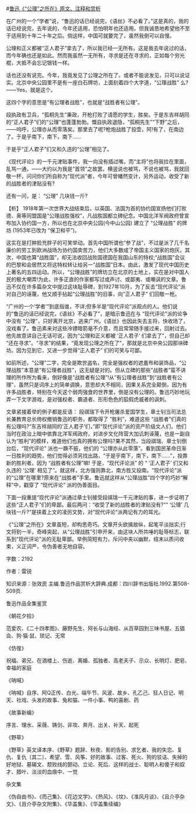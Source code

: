 #[鲁迅《“公理”之所在》原文、注释和赏析](https://www.vrrw.net/wx/9578.html)

在广州的一个“学者”说，“鲁迅的话已经说完，《语丝》不必看了。”这是真的，我的话已经说完，去年说的，今年还适用，恐怕明年也还适用。但我诚恳地希望他不至于适用到十年二十年之后。倘这样，中国可就要完了，虽然我倒可以自慢。

公理和正义都被“正人君子”拿去了，所以我已经一无所有。这是我去年说过的话，而今年确也还是如此。然而我虽然一无所有，寻求是还在寻求的，正如每个穷光棍，大抵不会忘记银钱一样。

话也还没有说完。今年，我竟发见了公理之所在了。或者不能说发见，只可以说证实。北京中央公园里不是有一座白石牌坊，上面刻着四个大字道，“公理战胜” 么? ——Yes，就是这个。

这四个字的意思是“有公理者战胜”，也就是“战胜者有公理”。

段执政有卫兵，“孤桐先生”秉政，开枪打败了请愿的学生，胜矣。于是东吉祥胡同的“正人君子”们的“公理”也蓬蓬勃勃。慨自执政退隐，“孤桐先生”“下野”之后，——呜呼，公理亦从而零落矣。那里去了呢?枪炮战胜了投壶，阿!有了，在南边了。于是乎南下，南下，南下……

于是乎“正人君子”们又和久违的“公理”相见了。

《现代评论》的一千元津贴事件，我一向没有插过嘴，而“主将”也将我拉在里面，乱骂一通，——大约以为我是“首领”之故罢。横竖说也被骂，不说也被骂，我就回敬一杯，问问你们所自称为“现代派”者，今年可曾幡然变计，另外运动，收受了新的战胜者的津贴没有?

还有一问，是： “公理” 几块钱一斤?



【析】 1918年第一次世界大战结束后，以英国、法国为首的协约国宣扬他们打败德、奥等同盟国是“公理战胜强权”，凡战胜国都立碑纪念。中国北洋军阀政府曾宣布加入协约国一方，所以也在北京中央公园(今中山公园) 建立了 “公理战胜” 的牌坊 (1953年已改为 “保卫和平”)。

这实在是打肿脸充胖子的可笑举动。首先中国所谓也“参了战”，不过是派了几千名廉价的劳工到欧洲战场为协约国卖苦力，他们大多数成了帝国主义国家的炮灰。其次，中国也算“战胜国”，却无法收回战败国德国在我国山东的特权;“战胜国”会议的巴黎和会居然又将这特权转让给另一“战胜国”日本。由此，激发了现代中国历史上著名的五四运动。所以，“公理战胜”的牌坊立在北京的土地上，实在是对中国人民的极大嘲弄!为此，许多正直的作家都写过或声讨、或鄙夷、或嘲讽的文章。鲁迅不仅在许多篇杂文中提过这块耻辱碑，到1927年10月，为了反击“现代评论”派对自己的诬蔑，他又顺手拈起“公理战胜”的旧事，向“正人君子” 们回敬一枪。

“广州的一个‘学者’”到底指谁，不详;但多半是“现代评论”派观点的人。他们说的“鲁迅的话已经说完，《语丝》不必看了”，是暗示鲁迅在与 “现代评论”派的论争中没有 “公理”，只好离开北京，逃来广州。《语丝》也因此失去主将，快收场了，没戏看了。鲁迅素来对这些冷镖暗箭毫不介意，而且常常随手接过来，回射过去。他先故意讲自己无话可说，因为“公理和正义都被 ‘正人君子’ 们拿去了”，但自己却 “还在寻求”。“寻求”的结果，“竟发现公理之所在了”，那就是北京中央公园那块碑坊。因为见到它，又进一步觉得“正人君子” 们的可笑与可鄙。

如前所述，“公理”二字，完全是欺世盗名，完全是强权者的遮羞布和装饰品，“公理战胜”本意是“有公理者战胜”，这无疑是对的。但从立碑的那些“战胜者”蛮不讲理的所作所为看来，倒好像是“战胜者有公理”!从“有公理者战胜”到“战胜者有公理”，虽然只是词序上的简单调换，意思却大不相同，因果关系完全颠倒，因为有许多战胜者，特别在今天这个弱肉强食的世界里，倒是没有公理的。鲁迅巧妙地玩弄一下文字游戏，是对强权者、霸道者、形形色色的狐假虎威者的讽刺。

文章紧接着举的例子都是反语： 段祺瑞下令开枪屠杀爱国学生，章士钊当司法总长兼教育总长倚权撤销鲁迅的职务，都取得了 “胜利”，难道这些 “战胜者”们真的有公理吗?“东吉祥胡同的‘正人君子’们，”即“现代评论”派的资产阶级文人们，他们当时在政治上暗中依靠北洋军阀政府，对进步文化阵营大加讥刺诬蔑，也是一副自认为“胜利”的模样，难道他们也真的拥有公理吗?果不其然，当段祺瑞、章士钊倒台后，“现代评论” 派也一蹶不振，他们的 “公理亦从此零落”。看到国民革命日渐一日胜利的趋势，他们觉得必须另找出路，“于是乎南下，南下，南下……”，投靠新的胜利者。因为 “战胜者有公理”嘛! 于是，“现代评论派” 的 “ ‘正人君子’ 们又和久违的 ‘公理’ 相见了”。就这样，北方强则靠北，南方胜又投南。“现代评论”派的“公理”在哪里?原来在“战胜者”手里。鲁迅就这样从“公理战胜”四个字的巧妙“解释”中，戳穿了 “现代评论” 派的伪善面目。

下面一段重提“现代评论”派通过章士钊接受段祺瑞一千元津贴的事，进一步证明了这些“正人君子”们的卑鄙。最后两问：“收受了新的战胜者的津贴没有?”“ ‘公理’ 几块钱一斤?”是挟着上文的凌厉文势，对“现代评论”派两记有力的耳光。

《“公理”之所在》文章虽短，却构思奇巧。文章开头欲擒故纵，起笔平淡拙实;行文将到一半，奇峰突起，从“公理战胜”引申开来，由这块人所共唾的耻辱标志，联系到“现代评论”派的无耻卑鄙。举例简短有力，斥问中夹以幽默，结末以质问收束，义正词严，令伪善者无地自容。

字数：2192

作者：雷锐

知识来源：张效民 主编.鲁迅作品赏析大辞典.成都：四川辞书出版社.1992.第508-509页.

鲁迅作品全集鉴赏

《朝花夕拾》

范爱农、《二十四孝图》、藤野先生、阿长与山海经、从百草园到三味书屋、五猖会、狗·猫·鼠、琐记、无常

《仿徨》

祝福、弟兄、在酒楼上、伤逝、离婚、孤独者、高老夫子、示众、长明灯、肥皂、幸福的家庭

《呐喊》

《呐喊》自序、阿Q正传、白光、端午节、风波、故乡、孔乙己、狂人日记、明天、社戏、头发的故事、兔和猫、一件小事、鸭的喜剧、药

《故事新编》

序言、理水、采薇、铸剑、非攻、奔月、出关、补天、起死

《野草》

《野草》英文译本序、《野草》题辞、秋夜、影的告别、求乞者、我的失恋、复仇、复仇〔其二〕、希望、雪、风筝、好的故事、过客、死火、狗的驳诘、失掉的好地狱、墓碣文、颓败线的颤动、立论、死后、这样的战士、聪明人和傻子和奴才、腊叶、淡淡的血痕中、一觉

杂文集

《伪自由书》、《而己集》、《花边文学》、《热风》、《坟》、《准风月谈》、《且介亭杂文》、《且介亭杂文附集》、《华盖集》、《华盖集续编》

